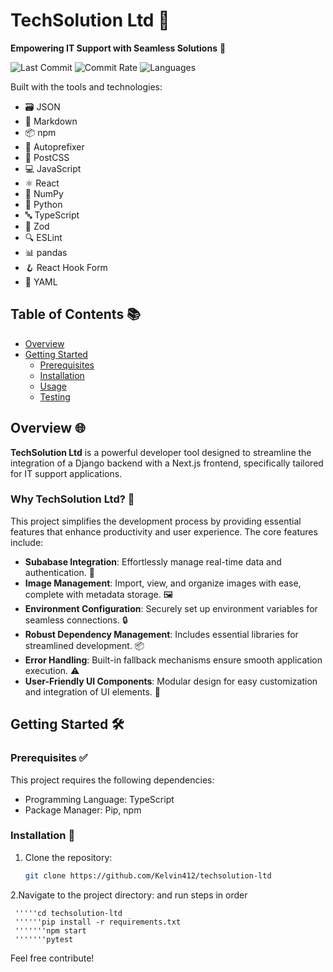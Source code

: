 # TechSolution Ltd 🚀

**Empowering IT Support with Seamless Solutions** 🌟

![Last Commit](https://img.shields.io/badge/last_commit-today-brightgreen) ![Commit Rate](https://img.shields.io/badge/commit_rate-91.1%25-blue) ![Languages](https://img.shields.io/badge/languages-4-lightgrey)

Built with the tools and technologies:
- 🗃️ JSON
- 📄 Markdown
- 📦 npm
- 🔧 Autoprefixer
- 🎨 PostCSS
- 💻 JavaScript
- ⚛️ React
- 🐍 NumPy
- 🐍 Python
- 🔤 TypeScript
- 📜 Zod
- 🔍 ESLint
- 📊 pandas
- 🪝 React Hook Form
- 📄 YAML

## Table of Contents 📚
- [Overview](#overview)
- [Getting Started](#getting-started)
  - [Prerequisites](#prerequisites)
  - [Installation](#installation)
  - [Usage](#usage)
  - [Testing](#testing)

## Overview 🌐
**TechSolution Ltd** is a powerful developer tool designed to streamline the integration of a Django backend with a Next.js frontend, specifically tailored for IT support applications.

### Why TechSolution Ltd? 🤔
This project simplifies the development process by providing essential features that enhance productivity and user experience. The core features include:

- **Subabase Integration**: Effortlessly manage real-time data and authentication. 🔄
- **Image Management**: Import, view, and organize images with ease, complete with metadata storage. 🖼️
- **Environment Configuration**: Securely set up environment variables for seamless connections. 🔒
- **Robust Dependency Management**: Includes essential libraries for streamlined development. 📦
- **Error Handling**: Built-in fallback mechanisms ensure smooth application execution. ⚠️
- **User-Friendly UI Components**: Modular design for easy customization and integration of UI elements. 🎨

## Getting Started 🛠️

### Prerequisites ✅
This project requires the following dependencies:
- Programming Language: TypeScript
- Package Manager: Pip, npm

### Installation 🔧
1. Clone the repository:
   ```bash
   git clone https://github.com/Kelvin412/techsolution-ltd
2.Navigate to the project directory: and run steps in order

     '''''cd techsolution-ltd
     ''''''pip install -r requirements.txt
     '''''''npm start
     '''''''pytest

Feel free contribute!
